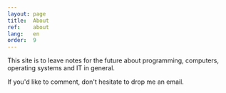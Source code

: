 ```yaml
---
layout: page
title:  About
ref:    about
lang:   en
order:  9
---
```


This site is to leave notes for the future about programming, computers,
operating systems and IT in general.

If you'd like to comment, don't hesitate to drop me an email.
